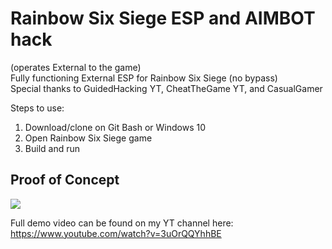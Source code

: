# Rainbow Six Siege ESP and AIMBOT hack 
(operates External to the game)  
Fully functioning External ESP for Rainbow Six Siege (no bypass)  
Special thanks to GuidedHacking YT, CheatTheGame YT, and CasualGamer

Steps to use:
1. Download/clone on Git Bash or Windows 10
2. Open Rainbow Six Siege game
3. Build and run

## Proof of Concept 
![](esp_demo.gif)

Full demo video can be found on my YT channel here:
https://www.youtube.com/watch?v=3uOrQQYhhBE
